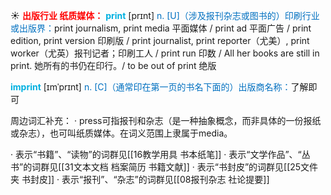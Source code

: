 ☀ <font color="red">**出版行业 纸质媒体：**</font>
<font color="sky blue">**print**</font> [prɪnt] 
<font color="#0070c0">n. [U]（涉及报刊杂志或图书的）印刷行业或出版界：</font>print journalism, print media 平面媒体 / print ad 平面广告 / print edition, print version 印刷版 / print journalist, print reporter（尤美）, print worker（尤英）报刊记者；印刷工人 / print run 印数 / All her books are still in print. 她所有的书仍在印行。/ to be out of print 绝版
           
<font color="sky blue">**imprint**</font> [ɪmˈprɪnt]
<font color="#0070c0">n. [C]（通常印在第一页的书名下面的）出版商名称：</font>了解即可

周边词汇补充：
· press可指报刊和杂志（是一种抽象概念，而非具体的一份报纸或杂志），也可叫纸质媒体。在词义范围上隶属于media。

· 表示“书籍”、“读物”的词群见[[16教学用具 书本纸笔]]
· 表示“文学作品”、“丛书”的词群见[[31文本文档 档案简历 书籍文献]]
· 表示“书封皮”的词群见[[25文件夹 书封皮]]
· 表示“报刊”、“杂志”的词群见[[08报刊杂志 社论提要]]
